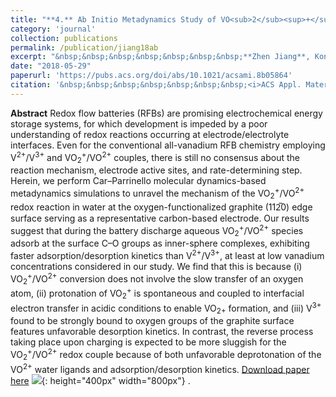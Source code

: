```yaml
---
title: "**4.** Ab Initio Metadynamics Study of VO<sub>2</sub><sup>+</sup>/VO<sup>2+</sup> Redox Reaction Mechanism at the Graphite Edge-Water Interface"
category: 'journal'
collection: publications
permalink: /publication/jiang18ab
excerpt: "&nbsp;&nbsp;&nbsp;&nbsp;&nbsp;&nbsp;&nbsp;**Zhen Jiang**, Konstantin Klyukin, and Vitaly Alexandrov"
date: "2018-05-29"
paperurl: 'https://pubs.acs.org/doi/abs/10.1021/acsami.8b05864'
citation: '&nbsp;&nbsp;&nbsp;&nbsp;&nbsp;&nbsp;&nbsp;<i>ACS Appl. Mater. Interfaces</i> 10 (24), 20621–20626 (2018)'
---
```

**Abstract** Redox flow batteries (RFBs) are promising electrochemical energy storage systems, for which development is impeded by a poor understanding of redox reactions occurring at electrode/electrolyte interfaces. Even for the conventional all-vanadium RFB chemistry employing V<sup>2+</sup>/V<sup>3+</sup> and VO<sub>2</sub><sup>+</sup>/VO<sup>2+</sup> couples, there is still no consensus about the reaction mechanism, electrode active sites, and rate-determining step. Herein, we perform Car–Parrinello molecular dynamics-based metadynamics simulations to unravel the mechanism of the VO<sub>2</sub><sup>+</sup>/VO<sup>2+</sup> redox reaction in water at the oxygen-functionalized graphite (112̅0) edge surface serving as a representative carbon-based electrode. Our results suggest that during the battery discharge aqueous VO<sub>2</sub><sup>+</sup>/VO<sup>2+</sup> species adsorb at the surface C–O groups as inner-sphere complexes, exhibiting faster adsorption/desorption kinetics than V<sup>2+</sup>/V<sup>3+</sup>, at least at low vanadium concentrations considered in our study. We find that this is because (i) VO<sub>2</sub><sup>+</sup>/VO<sup>2+</sup> conversion does not involve the slow transfer of an oxygen atom, (ii) protonation of VO<sub>2</sub><sup>+</sup> is spontaneous and coupled to interfacial electron transfer in acidic conditions to enable VO<sub>2+</sub> formation, and (iii) V<sup>3+</sup> found to be strongly bound to oxygen groups of the graphite surface features unfavorable desorption kinetics. In contrast, the reverse process taking place upon charging is expected to be more sluggish for the VO<sub>2</sub><sup>+</sup>/VO<sup>2+</sup> redox couple because of both unfavorable deprotonation of the VO<sup>2+</sup> water ligands and adsorption/desorption kinetics.
[Download paper here](https://github.com/ZhenJiang16/personal/tree/master/files/jiang18ab.pdf)
![]({{site.baseurl}}/images/jiang18ab.gif){: height="400px" width="800px"} .

